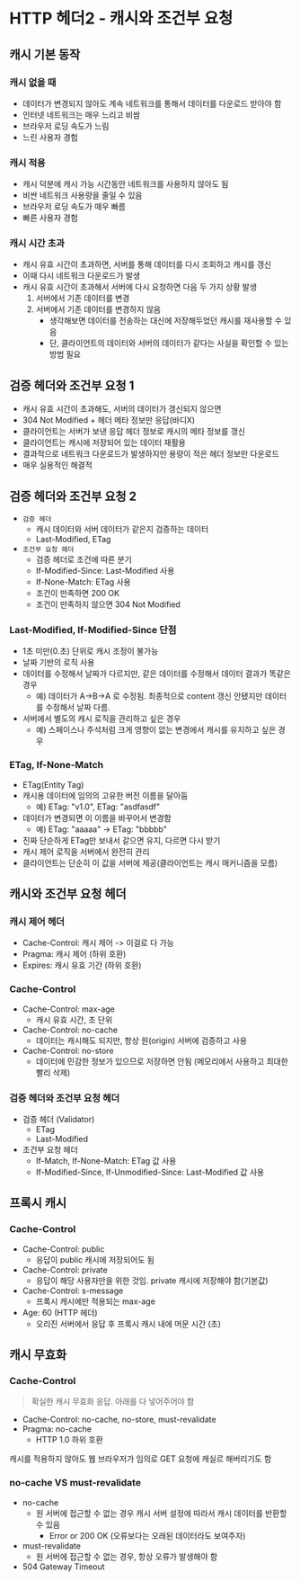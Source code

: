 # HTTP 헤더2 - 캐시와 조건부 요청

## 캐시 기본 동작

### 캐시 없을 때

- 데이터가 변경되지 않아도 계속 네트워크를 통해서 데이터를 다운로드 받아야 함
- 인터넷 네트워크는 매우 느리고 비쌈
- 브라우저 로딩 속도가 느림
- 느린 사용자 경험

### 캐시 적용

- 캐시 덕분에 캐시 가능 시간동안 네트워크를 사용하지 않아도 됨
- 비싼 네트워크 사용량을 줄일 수 있음
- 브라우저 로딩 속도가 매우 빠름
- 빠른 사용자 경험

### 캐시 시간 초과

- 캐시 유효 시간이 초과하면, 서버를 통해 데이터를 다시 조회하고 캐시를 갱신
- 이때 다시 네트워크 다운로드가 발생
- 캐시 유효 시간이 초과해서 서버에 다시 요청하면 다음 두 가지 상황 발생
  1. 서버에서 기존 데이터를 변경
  2. 서버에서 기존 데이터를 변경하지 않음
     - 생각해보면 데이터를 전송하는 대신에 저장해두었던 캐시를 재사용할 수 있음
     - 단, 클라이언트의 데이터와 서버의 데이터가 같다는 사실을 확인할 수 있는 방법 필요

## 검증 헤더와 조건부 요청 1

- 캐시 유효 시간이 초과해도, 서버의 데이터가 갱신되지 않으면
- 304 Not Modified + 헤더 메타 정보만 응답(바디X)
- 클라이언트는 서버가 보낸 응답 헤더 정보로 캐시의 메타 정보를 갱신
- 클라이언트는 캐시에 저장되어 있는 데이터 재활용
- 결과적으로 네트워크 다운로드가 발생하지만 용량이 적은 헤더 정보만 다운로드
- 매우 실용적인 해결적

## 검증 헤더와 조건부 요청 2

- `검증 헤더`
  - 캐시 데이터와 서버 데이터가 같은지 검증하는 데이터
  - Last-Modified, ETag
- `조건부 요청 헤더`
  - 검증 헤더로 조건에 따른 분기
  - If-Modified-Since: Last-Modified 사용
  - If-None-Match: ETag 사용
  - 조건이 만족하면 200 OK
  - 조건이 만족하지 않으면 304 Not Modified

### Last-Modified, If-Modified-Since 단점

- 1초 미만(0.초) 단위로 캐시 조정이 불가능
- 날짜 기반의 로직 사용
- 데이터를 수정해서 날짜가 다르지만, 같은 데이터를 수정해서 데이터 결과가 똑같은 경우
  - 예) 데이터가 A->B->A 로 수정됨. 최종적으로 content 갱신 안됐지만 데이터를 수정해서 날짜 다름.
- 서버에서 별도의 캐시 로직을 관리하고 싶은 경우
  - 예) 스페이스나 주석처럼 크게 영향이 없는 변경에서 캐시를 유지하고 싶은 경우

### ETag, If-None-Match

- ETag(Entity Tag)
- 캐시용 데이터에 임의의 고유한 버전 이름을 달아둠
  - 예) ETag: "v1.0", ETag: "asdfasdf"
- 데이터가 변경되면 이 이름을 바꾸어서 변경함
  - 예) ETag: "aaaaa" -> ETag: "bbbbb"
- 진짜 단순하게 ETag만 보내서 같으면 유지, 다르면 다시 받기
- 캐시 제어 로직을 서버에서 완전히 관리
- 클라이언트는 단순히 이 값을 서버에 제공(클라이언트는 캐시 매커니즘을 모름)

## 캐시와 조건부 요청 헤더

### 캐시 제어 헤더

- Cache-Control: 캐시 제어 -> 이걸로 다 가능
- Pragma: 캐시 제어 (하위 호환)
- Expires: 캐시 유효 기간 (하위 호환)

### Cache-Control

- Cache-Control: max-age
  - 캐시 유효 시간, 초 단위
- Cache-Control: no-cache
  - 데이터는 캐시해도 되지만, 항상 원(origin) 서버에 검증하고 사용
- Cache-Control: no-store
  - 데이터에 민감한 정보가 있으므로 저장하면 안됨 (메모리에서 사용하고 최대한 빨리 삭제)

### 검증 헤더와 조건부 요청 헤더

- 검증 헤더 (Validator)
  - ETag
  - Last-Modified
- 조건부 요청 헤더
  - If-Match, If-None-Match: ETag 값 사용
  - If-Modified-Since, If-Unmodified-Since: Last-Modified 값 사용

## 프록시 캐시

### Cache-Control

- Cache-Control: public
  - 응답이 public 캐시에 저장되어도 됨
- Cache-Control: private
  - 응답이 해당 사용자만을 위한 것임. private 캐시에 저장해야 함(기본값)
- Cache-Control: s-message
  - 프록시 캐시에만 적용되는 max-age
- Age: 60 (HTTP 헤더)
  - 오리진 서버에서 응답 후 프록시 캐시 내에 머문 시간 (초)

## 캐시 무효화

### Cache-Control

> 확실한 캐시 무효화 응답. 아래를 다 넣어주어야 함

- Cache-Control: no-cache, no-store, must-revalidate
- Pragma: no-cache
  - HTTP 1.0 하위 호환

캐시를 적용하지 않아도 웹 브라우저가 임의로 GET 요청에 캐실르 해버리기도 함 

### no-cache VS must-revalidate

- no-cache
  - 원 서버에 접근할 수 없는 경우 캐시 서버 설정에 따라서 캐시 데이터를 반환할 수 있음
    - Error or 200 OK (오류보다는 오래된 데이터라도 보여주자)
- must-revalidate
  - 원 서버에 접근할 수 없는 경우, 항상 오류가 발생해야 함
- 504 Gateway Timeout